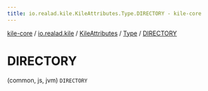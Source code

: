 ```yaml
---
title: io.realad.kile.KileAttributes.Type.DIRECTORY - kile-core
---
```


[kile-core](../../../index.html) / [io.realad.kile](../../index.html) / [KileAttributes](../index.html) / [Type](index.html) / [DIRECTORY](./-d-i-r-e-c-t-o-r-y.html)

# DIRECTORY

(common, js, jvm) `DIRECTORY`